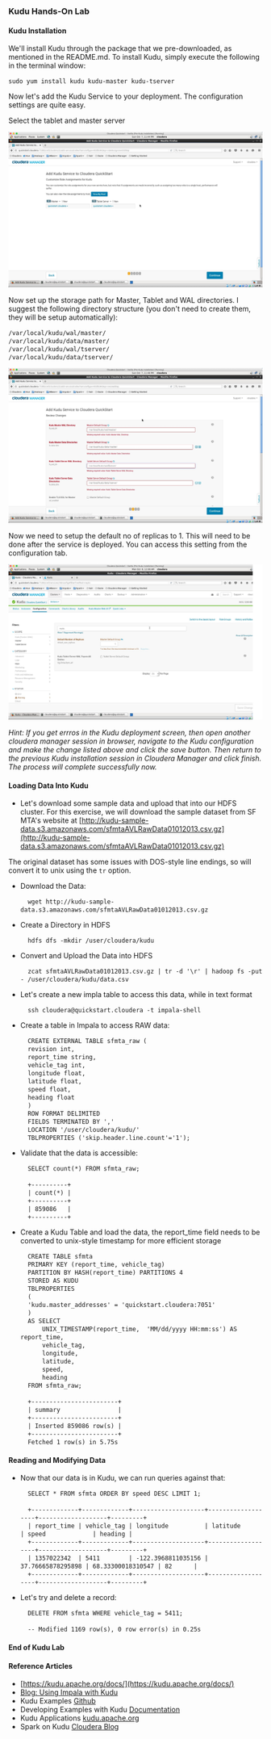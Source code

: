 ### Kudu Hands-On Lab

#### Kudu Installation
We'll install Kudu through the package that we pre-downloaded, as mentioned in the README.md. To install Kudu, simply execute the following in the terminal window:

	sudo yum install kudu kudu-master kudu-tserver

Now let's add the Kudu Service to your deployment. The configuration settings are quite easy. 

Select the tablet and master server

![Kudu Install](../images/kudu/Kudu3.jpg)

Now set up the storage path for Master, Tablet and WAL directories. I suggest the following directory structure (you don't need to create them, they will be setup automatically):

	/var/local/kudu/wal/master/
	/var/local/kudu/data/master/
	/var/local/kudu/wal/tserver/
	/var/local/kudu/data/tserver/

![Kudu Install](../images/kudu/Kudu4.jpg)

Now we need to setup the default no of replicas to 1. This will need to be done after the service is deployed. You can access this setting from the configuration tab.

![Kudu Install](../images/kudu/Kudu5.jpg)

*Hint: If you get errros in the Kudu deployment screen, then open another cloudera manager session in browser, navigate to the Kudu configuration and make the change listed above and click the save button. Then return to the previous Kudu installation session in Cloudera Manager and click finish. The process will complete successfully now.*

#### Loading Data Into Kudu

* Let's download some sample data and upload that into our HDFS cluster. For this exercise, we will download the sample dataset from SF MTA's website at [http://kudu-sample-data.s3.amazonaws.com/sfmtaAVLRawData01012013.csv.gz](http://kudu-sample-data.s3.amazonaws.com/sfmtaAVLRawData01012013.csv.gz)

The original dataset has some issues with DOS-style line endings, so will convert it to unix using the `tr` option.

* Download the Data:

		wget http://kudu-sample-data.s3.amazonaws.com/sfmtaAVLRawData01012013.csv.gz

* Create a Directory in HDFS

		hdfs dfs -mkdir /user/cloudera/kudu

* Convert and Upload the Data into HDFS

		zcat sfmtaAVLRawData01012013.csv.gz | tr -d '\r' | hadoop fs -put - /user/cloudera/kudu/data.csv

* Let's create a new impla table to access this data, while in text format

		ssh cloudera@quickstart.cloudera -t impala-shell

* Create a table in Impala to access RAW data:
	
		CREATE EXTERNAL TABLE sfmta_raw (
		revision int,    
  		report_time string,  
  		vehicle_tag int,  
  		longitude float,  
  		latitude float,  
  		speed float,  
  		heading float  
		)  
		ROW FORMAT DELIMITED  
		FIELDS TERMINATED BY ','  
		LOCATION '/user/cloudera/kudu/'  
		TBLPROPERTIES ('skip.header.line.count'='1');

* Validate that the data is accessible:
	
		SELECT count(*) FROM sfmta_raw;

		+----------+
		| count(*) |
		+----------+
		| 859086   |
		+----------+
	
* Create a Kudu Table and load the data, the report_time field needs to be converted to unix-style timestamp for more efficient storage

	
		CREATE TABLE sfmta  
		PRIMARY KEY (report_time, vehicle_tag)
		PARTITION BY HASH(report_time) PARTITIONS 4
		STORED AS KUDU 
		TBLPROPERTIES
		(
		'kudu.master_addresses' = 'quickstart.cloudera:7051'
		)
		AS SELECT
  			UNIX_TIMESTAMP(report_time,  'MM/dd/yyyy HH:mm:ss') AS report_time,
  			vehicle_tag,
  			longitude,
  			latitude,
  			speed,
  			heading
		FROM sfmta_raw;

		+------------------------+
		| summary                |
		+------------------------+
		| Inserted 859086 row(s) |
		+------------------------+
		Fetched 1 row(s) in 5.75s


#### Reading and Modifying Data

* Now that our data is in Kudu, we can run queries against that:

		SELECT * FROM sfmta ORDER BY speed DESC LIMIT 1;

		+-------------+-------------+--------------------+-------------------+-------------------+---------+
		| report_time | vehicle_tag | longitude          | latitude          | speed             | heading |
		+-------------+-------------+--------------------+-------------------+-------------------+---------+
		| 1357022342  | 5411        | -122.3968811035156 | 37.76665878295898 | 68.33300018310547 | 82      |
		+-------------+-------------+--------------------+-------------------+-------------------+---------+
		
* Let's try and delete a record:

		DELETE FROM sfmta WHERE vehicle_tag = 5411;

		-- Modified 1169 row(s), 0 row error(s) in 0.25s
		
#### End of Kudu Lab

#### Reference Articles

* [https://kudu.apache.org/docs/](https://kudu.apache.org/docs/)
* [Blog: Using Impala with Kudu](http://blog.cloudera.com/blog/2015/11/how-to-use-impala-with-kudu/)
* Kudu Examples [Github](https://github.com/cloudera/kudu-examples)
* Developing Examples with Kudu [Documentation](https://www.cloudera.com/documentation/enterprise/5-14-x/topics/kudu_development.html)
* Kudu Applications [kudu.apache.org](https://kudu.apache.org/docs/developing.html)
* Spark on Kudu [Cloudera Blog](http://blog.cloudera.com/blog/2017/02/up-and-running-with-apache-spark-on-apache-kudu/)
